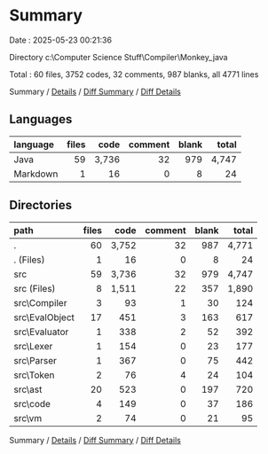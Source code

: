 # Summary

Date : 2025-05-23 00:21:36

Directory c:\\Computer Science Stuff\\Compiler\\Monkey_java

Total : 60 files,  3752 codes, 32 comments, 987 blanks, all 4771 lines

Summary / [Details](details.md) / [Diff Summary](diff.md) / [Diff Details](diff-details.md)

## Languages
| language | files | code | comment | blank | total |
| :--- | ---: | ---: | ---: | ---: | ---: |
| Java | 59 | 3,736 | 32 | 979 | 4,747 |
| Markdown | 1 | 16 | 0 | 8 | 24 |

## Directories
| path | files | code | comment | blank | total |
| :--- | ---: | ---: | ---: | ---: | ---: |
| . | 60 | 3,752 | 32 | 987 | 4,771 |
| . (Files) | 1 | 16 | 0 | 8 | 24 |
| src | 59 | 3,736 | 32 | 979 | 4,747 |
| src (Files) | 8 | 1,511 | 22 | 357 | 1,890 |
| src\\Compiler | 3 | 93 | 1 | 30 | 124 |
| src\\EvalObject | 17 | 451 | 3 | 163 | 617 |
| src\\Evaluator | 1 | 338 | 2 | 52 | 392 |
| src\\Lexer | 1 | 154 | 0 | 23 | 177 |
| src\\Parser | 1 | 367 | 0 | 75 | 442 |
| src\\Token | 2 | 76 | 4 | 24 | 104 |
| src\\ast | 20 | 523 | 0 | 197 | 720 |
| src\\code | 4 | 149 | 0 | 37 | 186 |
| src\\vm | 2 | 74 | 0 | 21 | 95 |

Summary / [Details](details.md) / [Diff Summary](diff.md) / [Diff Details](diff-details.md)